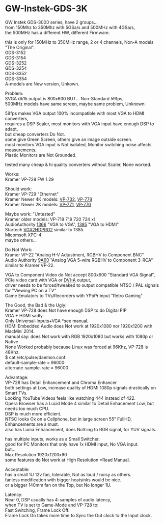 # GW-Instek-GDS-3K 

GW Instek GDS-3000 series, have 2 groups... </br>
from 150Mhz to 350Mhz with 5GSa/s and 500MHz with 4GSa/s, </br>
the 500MHz has a different HW, different Firmware. </br>

this is only for 150MHz to 350MHz range, 2 or 4 channels, Non-A models "The Original". </br>
GDS-3152 </br>
GDS-3154 </br>
GDS-3252 </br>
GDS-3254 </br>
GDS-3352 </br>
GDS-3354 </br>
A-models are New version, Unkown. </br>

Problem: </br>
SVGA db15 output is 800x600 BUT... Non-Standard 59fps, </br>
500MHz models have same screen, maybe same problem, Unknown. </br>

59fps makes VGA output 100% incompatible with most VGA to HDMI converters, </br>
requires a DSP Scaler, most monitors with VGA input have enough DSP to adapt, </br>
but cheap converters Do Not. </br>
some give Green Screen, others give an image outside screen. </br>
most monitors VGA input is Not isolated, Monitor switching noise affects measurements. </br>
Plastic Monitors are Not Grounded. </br>

tested many cheap & hi quality converters without Scaler, None worked. </br>

Works: </br>
Kramer VP-728 FW 1.29 </br>

Should work: </br>
Kramer VP-729 "Ethernet"</br>
Kramer Newer 4K models: [VP-732](https://www1.kramerav.com/us/Product/VP-732), [VP-778](https://www1.kramerav.com/us/product/vp-778)</br>
Kramer Newer 2K models: [VP-771](https://www1.kramerav.com/us/Product/VP-771), [VP-770](https://www1.kramerav.com/us/Product/VP-770)</br>

Maybe work: "Untested" </br>
Kramer older models: VP-718 719 720 724 xl </br>
AudioAuthority [1366](https://www.cs1.net/products/audio_authority/1366.htm) "VGA to VGA", [1385](https://www.cs1.net/products/audio_authority/1385.htm) "VGA to HDMI" </br>
Startech [VGA2HDPRO2](https://www.startech.com/en-us/audio-video-products/vga2hdpro2) similar to 1385.</br>
Micomsoft XPC-4 </br>
maybe others... </br>

Do Not Work: </br>
Kramer VP-22 "Analog H-V Adjustment, RGBHV to Component BNC" </br>
Audio Authority [9A60](https://www.cs1.net/products/audio_authority/9A60A.htm) "Analog VGA 5-wire RGBHV to Component 3-RCA" similar to Kramer VP-22. </br>

VGA to Component Video do Not accept 800x600 "Standard VGA Signal", </br>
PCIe video card with VGA or [DVI-A](https://en.wikipedia.org/wiki/Digital_Visual_Interface#Connector) output, </br>
driver needs to be forced/tweaked to output compatible NTSC / PAL signals </br>
for "Viewing PC on a TV" </br>
Game Emulators to TVs/Recorders with YPbPr input "Retro Gaming" </br> 

The Good, the Bad & the Ugly: </br>
Kramer VP-728 does Not have enough DSP to do Digital PIP </br>
VGA + HDMI sadly. </br>
Only Universal-Inputs+VGA *see manual. </br>
HDMI Embedded Audio does Not work at 1920x1080 nor 1920x1200 with MacMini 2014. </br>
manual say: does Not work with RGB 1920x1080 but works with 1080p or Native </br>
None Worked probably because Linux was forced at 96Khz, VP-728 is 48Khz. </br>
$ cat /etc/pulse/daemon.conf </br>
default-sample-rate = 96000 </br>
alternate-sample-rate = 96000 </br>

Advantage:  </br>
VP-728 has Detail Enhancement and Chroma Enhancer </br>
both settings at Low, increase quality of HDMI 1080p signals drastically on Smart TVs. </br>
Looking YouTube Videos feels like watching 444 instead of 422. </br>
Opera Browser has a Lucid Mode 4 similar to Detail Enhacement Low, but needs too much CPU. </br>
DSP is much more efficient. </br>
NTSC looks Ok on a Cellphone, but in large screen 55" FullHD, Enhancements are a must. </br>
also has Luma Enhancement, does Nothing to RGB signal, for YUV signals. </br>

has multiple inputs, works as a Small Switcher. </br>
good for PC Monitors that only have 1x HDMI input, No VGA input. </br>
but... </br>
Max Resolution 1920x1200x60 </br>
some features do Not work at High Resolution *Read Manual. </br>

Acceptable: </br>
has a small 1U 12v fan, tolerable, Not as loud / noisy as others. </br>
fanless modification with bigger heatsinks would be nice. </br>
or a bigger 140mm fan on the Top, but No longer 1U. </br> 

Latency:  </br>
Near 0, DSP usually has 4-samples of audio latency,  </br>
when TV is set to Game-Mode and VP-728 to: </br>
Fast Switching, Frame Lock Off.  </br>
Frame Lock On takes more time to Sync the Out clock to the Input clock.  </br>
